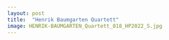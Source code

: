 ```yaml
---
layout: post
title:  "Henrik Baumgarten Quartett"
image: HENRIK-BAUMGARTEN_Quartett_018_HP2022_S.jpg
---
```


